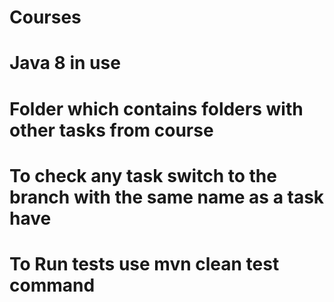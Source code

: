# Courses

# Java 8 in use
# Folder which contains folders with other tasks from course
# To check any task switch to the branch with the same name as a task have
# To Run tests use mvn clean test command
